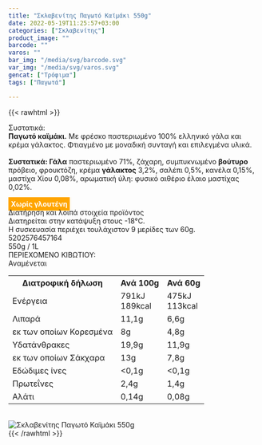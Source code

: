 ```yaml
---
title: "Σκλαβενίτης Παγωτό Καϊμάκι 550g"
date: 2022-05-19T11:25:57+03:00
categories: ["Σκλαβενίτης"]
product_image: ""
barcode: ""
varos: ""
bar_img: "/media/svg/barcode.svg"
var_img: "/media/svg/varos.svg"
gencat: ["Τρόφιμα"]
tags: ["Παγωτά"]

---
```

{{< rawhtml >}}

<div class="sload567"><div class="product"><div id="sistatika">Συστατικά:</div><div class="alltext"><b>Παγωτό καϊμάκι.</b> Με φρέσκο παστεριωμένο 100% ελληνικό γάλα και κρέμα γάλακτος. Φτιαγμένο με μοναδική συνταγή και επιλεγμένα υλικά.<br><br><b>Συστατικά: Γάλα</b> παστεριωμένο 71%, ζάχαρη, συμπυκνωμένο <b>βούτυρο</b> πρόβειο, φρουκτόζη, κρέμα <b>γάλακτος</b> 3,2%, σαλέπι 0,5%, κανέλα 0,15%, μαστίχα Χίου 0,08%, αρωματική ύλη: φυσικό αιθέριο έλαιο μαστίχας 0,02%.<br><br><b style="background:orange;padding:5px;color:#fff">Χωρίς γλουτένη</b></div><div id="loipa">Διατήρηση και λοιπά στοιχεία προϊόντος</div><div class="alltext">Διατηρείται στην κατάψυξη στους -18°C.<br>Η συσκευασία περιέχει τουλάχιστον 9 μερίδες των 60g.<br></div><div id="barcode"><div id="barimage1"></div><span id="bartext">5202576457164</span></div><div id="varos"><div id="varosimage1"></div><span id="varostext">550g / 1L</span></div><div id="kivotio">ΠΕΡΙΕΧΟΜΕΝΟ ΚΙΒΩΤΙΟΥ:<br>Αναμένεται</div><div class="tabout"><table id="diatable"><tbody><tr><th>Διατροφική δήλωση</th><th>Ανά 100g</th><th>Ανά 60g</th></tr><tr><td class="texr2">Ενέργεια</td><td class="texr">791kJ<br>189kcal</td><td class="texr">475kJ<br>113kcal</td></tr><tr><td class="texr2">Λιπαρά</td><td class="texr">11,1g</td><td class="texr">6,6g</td></tr><tr><td class="gray">εκ των οποίων Κορεσµένα</td><td class="gray2">8g</td><td class="gray2">4,8g</td></tr><tr><td class="texr2">Yδατάνθρακες</td><td class="texr">19,9g</td><td class="texr">11,9g</td></tr><tr><td class="gray">εκ των οποίων Σάκχαρα</td><td class="gray2">13g</td><td class="gray2">7,8g</td></tr><tr><td class="texr2">Eδώδιμες ίνες</td><td class="texr">&lt;0,1g</td><td class="texr">&lt;0,1g</td></tr><tr><td class="texr2">Πρωτεΐνες</td><td class="texr">2,4g</td><td class="texr">1,4g</td></tr><tr><td class="texr2">Αλάτι</td><td class="texr">0,14g</td><td class="texr">0,08g</td></tr></tbody></table></div><br><div class="pimg"><img alt="Σκλαβενίτης Παγωτό Καϊμάκι 550g" title="Σκλαβενίτης Παγωτό Καϊμάκι 550g" src="/media/images/sklavenitis-pagwto-kaimaki-550g.jpg"></div></div></div>
{{< /rawhtml >}}



